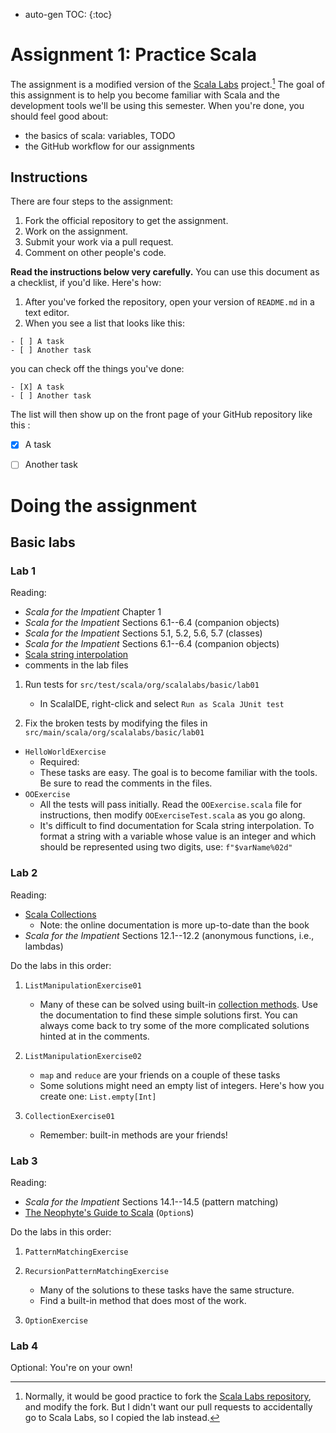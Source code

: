 * auto-gen TOC:
{:toc}

# Assignment 1: Practice Scala
The assignment is a modified version of the
[Scala Labs](http://scala-labs.github.io/) project.[^forking] The goal of this
assignment is to help you become familiar with Scala and the development tools
we'll be using this semester. When you're done, you should feel good about:

- the basics of scala: variables, TODO
- the GitHub workflow for our assignments


[^forking]: Normally, it would be good practice to fork the 
[Scala Labs repository](https://github.com/scala-labs/scala-labs/), and modify
the fork. But I didn't want our pull requests to accidentally go to Scala Labs,
so I copied the lab instead.

## Instructions
There are four steps to the assignment:

1. Fork the official repository to get the assignment.
2. Work on the assignment.
3. Submit your work via a pull request.
4. Comment on other people's code. 

**Read the instructions below very carefully.** You can use this document as a
checklist, if you'd like. Here's how: 

1. After you've forked the repository, open your version of `README.md` in a
text editor.
2. When you see a list that looks like this:

```
- [ ] A task
- [ ] Another task
```

you can check off the things you've done:

```
- [X] A task
- [ ] Another task
```

The list will then show up on the front page of your GitHub repository like this
:

- [X] A task
- [ ] Another task


# Doing the assignment

## Basic labs


### Lab 1

Reading:

-   *Scala for the Impatient* Chapter 1
-   *Scala for the Impatient* Sections 6.1--6.4 (companion objects)
-   *Scala for the Impatient* Sections 5.1, 5.2, 5.6, 5.7 (classes)
-   *Scala for the Impatient* Sections 6.1--6.4 (companion objects)
-   [Scala string interpolation](http://docs.scala-lang.org/overviews/core/string-interpolation.html)
-   comments in the lab files

1.  Run tests for `src/test/scala/org/scalalabs/basic/lab01`
    -   In ScalaIDE, right-click and select `Run as Scala JUnit test`

2.  Fix the broken tests by modifying the files in `src/main/scala/org/scalalabs/basic/lab01`

-   `HelloWorldExercise`
    -   Required:
    -   These tasks are easy. The goal is to become familiar with the tools. Be sure to read the comments in the files.
-   `OOExercise`
    -   All the tests will pass initially. Read the `OOExercise.scala` file for instructions, then modify `OOExerciseTest.scala` as you go along.
    -   It's difficult to find documentation for Scala string interpolation. To format a string with a variable whose value is an integer and which should be represented using two digits, use: `f"$varName%02d"`

### Lab 2

Reading:

-   [Scala Collections](http://docs.scala-lang.org/overviews/collections/introduction.html)
    -   Note: the online documentation is more up-to-date than the book
-   *Scala for the Impatient* Sections 12.1--12.2 (anonymous functions, i.e., lambdas)

Do the labs in this order:

1.  `ListManipulationExercise01`
    -   Many of these can be solved using built-in [collection methods](http://docs.scala-lang.org/overviews/collections/introduction.html). Use the documentation to find these simple solutions first. You can always come back to try some of the more complicated solutions hinted at in the comments.

2.  `ListManipulationExercise02`
    -   `map` and `reduce` are your friends on a couple of these tasks
    -   Some solutions might need an empty list of integers. Here's how you create one: `List.empty[Int]`

3.  `CollectionExercise01`
    -   Remember: built-in methods are your friends!

### Lab 3

Reading:

-   *Scala for the Impatient* Sections 14.1--14.5 (pattern matching)
-   [The Neophyte's Guide to Scala](http://danielwestheide.com/blog/2012/12/19/the-neophytes-guide-to-scala-part-5-the-option-type.html) (`Option`s)

Do the labs in this order:

1.  `PatternMatchingExercise`
2.  `RecursionPatternMatchingExercise`
    -   Many of the solutions to these tasks have the same structure.
    -   Find a built-in method that does most of the work.

3.  `OptionExercise`

### Lab 4

Optional: You're on your own!

